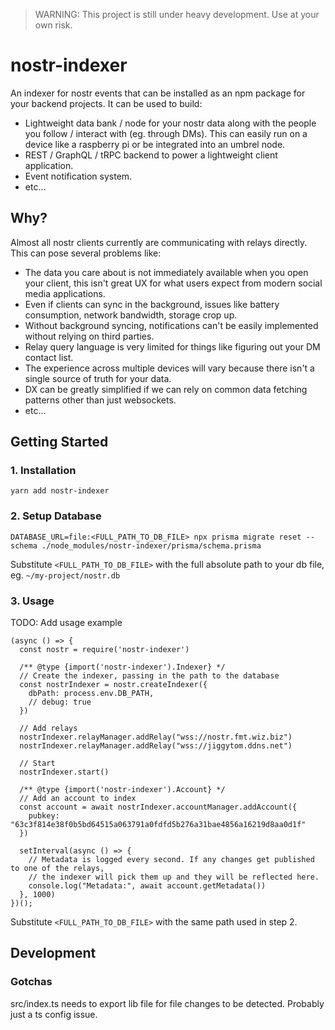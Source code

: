 > WARNING: This project is still under heavy development. Use at your own risk.

# nostr-indexer

An indexer for nostr events that can be installed as an npm package for your backend projects. It can be used to build:

- Lightweight data bank / node for your nostr data along with the people you follow / interact with (eg. through DMs). This can easily run on a device like a raspberry pi or be integrated into an umbrel node.
- REST / GraphQL / tRPC backend to power a lightweight client application.
- Event notification system.
- etc...

## Why?

Almost all nostr clients currently are communicating with relays directly. This can pose several problems like:

- The data you care about is not immediately available when you open your client, this isn't great UX for what users expect from modern social media applications.
- Even if clients can sync in the background, issues like battery consumption, network bandwidth, storage crop up.
- Without background syncing, notifications can't be easily implemented without relying on third parties.
- Relay query language is very limited for things like figuring out your DM contact list.
- The experience across multiple devices will vary because there isn't a single source of truth for your data.
- DX can be greatly simplified if we can rely on common data fetching patterns other than just websockets.
- etc...

## Getting Started

### 1. Installation

```
yarn add nostr-indexer
```

### 2. Setup Database

```
DATABASE_URL=file:<FULL_PATH_TO_DB_FILE> npx prisma migrate reset --schema ./node_modules/nostr-indexer/prisma/schema.prisma
```

Substitute `<FULL_PATH_TO_DB_FILE>` with the full absolute path to your db file, eg. `~/my-project/nostr.db`

### 3. Usage

TODO: Add usage example

```
(async () => {
  const nostr = require('nostr-indexer')

  /** @type {import('nostr-indexer').Indexer} */
  // Create the indexer, passing in the path to the database
  const nostrIndexer = nostr.createIndexer({
    dbPath: process.env.DB_PATH,
    // debug: true
  })

  // Add relays
  nostrIndexer.relayManager.addRelay("wss://nostr.fmt.wiz.biz")
  nostrIndexer.relayManager.addRelay("wss://jiggytom.ddns.net")

  // Start
  nostrIndexer.start()

  /** @type {import('nostr-indexer').Account} */
  // Add an account to index
  const account = await nostrIndexer.accountManager.addAccount({
    pubkey: "63c3f814e38f0b5bd64515a063791a0fdfd5b276a31bae4856a16219d8aa0d1f"
  })

  setInterval(async () => {
    // Metadata is logged every second. If any changes get published to one of the relays,
    // the indexer will pick them up and they will be reflected here.
    console.log("Metadata:", await account.getMetadata())
  }, 1000)
})();
```

Substitute `<FULL_PATH_TO_DB_FILE>` with the same path used in step 2.

## Development

### Gotchas

src/index.ts needs to export lib file for file changes to be detected. Probably just a ts config issue.
